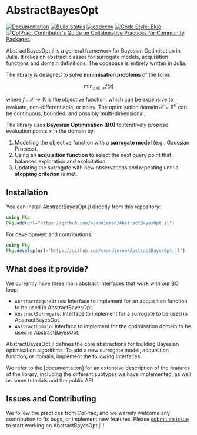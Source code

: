 # AbstractBayesOpt
[![Documentation](https://img.shields.io/badge/docs-stable-blue.svg)](https://evandieren.github.io/AbstractBayesOpt.jl/stable)
[![Build Status](https://github.com/evandieren/AbstractBayesOpt.jl/actions/workflows/CI.yml/badge.svg?branch=main)](https://github.com/evandieren/AbstractBayesOpt.jl/actions/workflows/CI.yml?query=branch%3Amain)
[![codecov](https://codecov.io/gh/evandieren/AbstractBayesOpt.jl/graph/badge.svg?token=ZU1TJCHT4O)](https://codecov.io/gh/evandieren/AbstractBayesOpt.jl)
[![Code Style: Blue](https://img.shields.io/badge/code%20style-blue-4495d1.svg)](https://github.com/JuliaDiff/BlueStyle)
[![ColPrac: Contributor's Guide on Collaborative Practices for Community Packages](https://img.shields.io/badge/ColPrac-Contributor's%20Guide-blueviolet)](https://github.com/SciML/ColPrac)



AbstractBayesOpt.jl is a general framework for Bayesian Optimisation in Julia. It relies on abstract classes for surrogate models, acquisition functions and domain definitions.
The codebase is entirely written in Julia.

The library is designed to solve **minimisation problems** of the form:

$$\min_{x \in \mathcal{X}} f(x)$$

where $f: \mathcal{X} \to \mathbb{R}$ is the objective function, which can be expensive to evaluate, non-differentiable, or noisy. The optimisation domain $\mathcal{X} \subseteq \mathbb{R}^d$ can be continuous, bounded, and possibly multi-dimensional.  

The library uses **Bayesian Optimisation (BO)** to iteratively propose evaluation points $x$ in the domain by:

1. Modelling the objective function with a **surrogate model** (e.g., Gaussian Process).  
2. Using an **acquisition function** to select the next query point that balances exploration and exploitation.  
3. Updating the surrogate with new observations and repeating until a **stopping criterion** is met.

## Installation

You can install AbstractBayesOpt.jl directly from this repository:

```julia
using Pkg
Pkg.add(url="https://github.com/evandieren/AbstractBayesOpt.jl")
```

For development and contributions:
```julia
using Pkg
Pkg.develop(url="https://github.com/evandieren/AbstractBayesOpt.jl")
```

## What does it provide?

We currently have three main abstract interfaces that work with our BO loop:

- `AbstractAcquisition`: Interface to implement for an acquisition function to be used in AbstractBayesOpt.
- `AbstractSurrogate`: Interface to implement for a surrogate to be used in AbstractBayesOpt.
- `AbstractDomain`: Interface to implement for the optimisation domain to be used in AbstractBayesOpt.

AbstractBayesOpt.jl defines the core abstractions for building Bayesian optimisation
algorithms. To add a new surrogate model, acquisition function, or domain, implement
the following interfaces.

We refer to the [documentation] for an extensive description of the features of the library, including the different 
subtypes we have implemented, as well as some tutorials and the public API.

## Issues and Contributing

We follow the practices from ColPrac, and we warmly welcome any contribution to fix bugs, or implement new features. Please [submit an issue](https://github.com/evandieren/AbstractBayesOpt.jl/issues) to start working on AbstractBayesOpt.jl !
